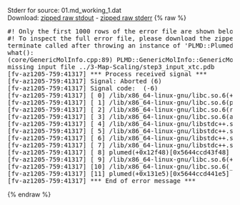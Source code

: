 Stderr for source:  01.md_working_1.dat   
Download: [zipped raw stdout](01.md_working_1.dat.plumed.stdout.txt.zip) - [zipped raw stderr](01.md_working_1.dat.plumed.stderr.txt.zip) 
{% raw %}
<pre>
#! Only the first 1000 rows of the error file are shown below
#! To inspect the full error file, please download the zipped raw stderr file above
terminate called after throwing an instance of 'PLMD::Plumed::ExceptionError'
what():
(core/GenericMolInfo.cpp:89) PLMD::GenericMolInfo::GenericMolInfo(const PLMD::ActionOptions&)
missing input file ../3-Map-Scaling/step3_input_xtc.pdb
[fv-az1205-759:41317] *** Process received signal ***
[fv-az1205-759:41317] Signal: Aborted (6)
[fv-az1205-759:41317] Signal code:  (-6)
[fv-az1205-759:41317] [ 0] /lib/x86_64-linux-gnu/libc.so.6(+0x42520)[0x7f5ce5042520]
[fv-az1205-759:41317] [ 1] /lib/x86_64-linux-gnu/libc.so.6(pthread_kill+0x12c)[0x7f5ce50969fc]
[fv-az1205-759:41317] [ 2] /lib/x86_64-linux-gnu/libc.so.6(raise+0x16)[0x7f5ce5042476]
[fv-az1205-759:41317] [ 3] /lib/x86_64-linux-gnu/libc.so.6(abort+0xd3)[0x7f5ce50287f3]
[fv-az1205-759:41317] [ 4] /lib/x86_64-linux-gnu/libstdc++.so.6(+0xa2b9e)[0x7f5ce54a2b9e]
[fv-az1205-759:41317] [ 5] /lib/x86_64-linux-gnu/libstdc++.so.6(+0xae20c)[0x7f5ce54ae20c]
[fv-az1205-759:41317] [ 6] /lib/x86_64-linux-gnu/libstdc++.so.6(+0xae277)[0x7f5ce54ae277]
[fv-az1205-759:41317] [ 7] /lib/x86_64-linux-gnu/libstdc++.so.6(__cxa_rethrow+0x4b)[0x7f5ce54ae52b]
[fv-az1205-759:41317] [ 8] plumed(+0x12f48)[0x5644ccd43f48]
[fv-az1205-759:41317] [ 9] /lib/x86_64-linux-gnu/libc.so.6(+0x29d90)[0x7f5ce5029d90]
[fv-az1205-759:41317] [10] /lib/x86_64-linux-gnu/libc.so.6(__libc_start_main+0x80)[0x7f5ce5029e40]
[fv-az1205-759:41317] [11] plumed(+0x131e5)[0x5644ccd441e5]
[fv-az1205-759:41317] *** End of error message ***
</pre>
{% endraw %}
